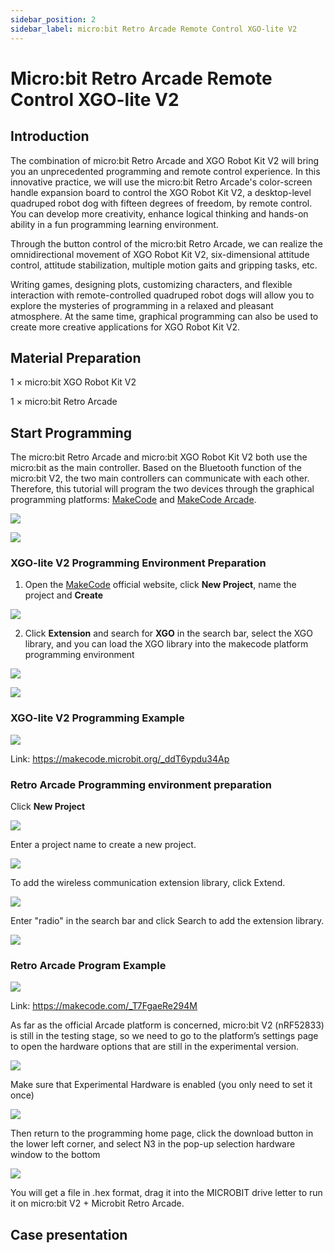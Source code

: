 ```yaml
---
sidebar_position: 2
sidebar_label: micro:bit Retro Arcade Remote Control XGO-lite V2
---
```


# Micro:bit Retro Arcade Remote Control XGO-lite V2

## Introduction

The combination of micro:bit Retro Arcade and XGO Robot Kit V2 will bring you an unprecedented programming and remote control experience. In this innovative practice, we will use the micro:bit Retro Arcade's color-screen handle expansion board to control the XGO Robot Kit V2, a desktop-level quadruped robot dog with fifteen degrees of freedom, by remote control. You can develop more creativity, enhance logical thinking and hands-on ability in a fun programming learning environment.

Through the button control of the micro:bit Retro Arcade, we can realize the omnidirectional movement of XGO Robot Kit V2, six-dimensional attitude control, attitude stabilization, multiple motion gaits and gripping tasks, etc.

Writing games, designing plots, customizing characters, and flexible interaction with remote-controlled quadruped robot dogs will allow you to explore the mysteries of programming in a relaxed and pleasant atmosphere. At the same time, graphical programming can also be used to create more creative applications for XGO Robot Kit V2.

## Material Preparation

1 × micro:bit XGO Robot Kit V2

1 × micro:bit Retro Arcade

## Start Programming

The micro:bit Retro Arcade and micro:bit XGO Robot Kit V2 both use the micro:bit as the main controller. Based on the Bluetooth function of the micro:bit V2, the two main controllers can communicate with each other. Therefore, this tutorial will program the two devices through the graphical programming platforms: [MakeCode](https://makecode.microbit.org) and [MakeCode Arcade](https://arcade.makecode.com).

![](./../../images/microbit-xgo-lite-v2-makecode-01.png)

![](./../../images/microbit-xgo-lite-v2-makecode-011.png)

### XGO-lite V2 Programming Environment Preparation

1.  Open the [MakeCode](https://makecode.microbit.org) official website, click **New Project**, name the project and **Create**

![](./../../images/microbit-xgo-lite-v2-makecode-02.png)

2.  Click **Extension** and search for **XGO** in the search bar, select the XGO library, and you can load the XGO library into the makecode platform programming environment

   ![](./../../images/microbit-xgo-lite-v2-makecode-03.png)

![](./../../images/microbit-xgo-lite-v2-makecode-03-1.png)

### XGO-lite V2 Programming Example

![](./../../images/microbit-xgo-lite-v2-makecode-03-6.png)

Link: https://makecode.microbit.org/_ddT6ypdu34Ap

### Retro Arcade Programming environment preparation

Click **New Project**

![](./../../images/microbit-retro-arcade-10.png)

Enter a project name to create a new project.

![](./../../images/microbit-retro-arcade-11.png)

To add the wireless communication extension library, click Extend.

![](./../../images/microbit-retro-arcade-25.png)

Enter "radio" in the search bar and click Search to add the extension library.

![](./../../images/microbit-retro-arcade-26.png)

### Retro Arcade Program Example

![](./../../images/microbit-xgo-lite-v2-makecode-03-7.png)



Link: https://makecode.com/_T7FgaeRe294M

As far as the official Arcade platform is concerned, micro:bit V2 (nRF52833) is still in the testing stage, so we need to go to the platform’s settings page to open the hardware options that are still in the experimental version.

![](./../../images/microbit-retro-arcade-17.png)

Make sure that Experimental Hardware is enabled (you only need to set it once)

![](./../../images/microbit-retro-arcade-18.png)

Then return to the programming home page, click the download button in the lower left corner, and select N3 in the pop-up selection hardware window to the bottom

![](./../../images/microbit-retro-arcade-19.png)



You will get a file in .hex format, drag it into the MICROBIT drive letter to run it on micro:bit V2 + Microbit Retro Arcade.



## Case presentation
